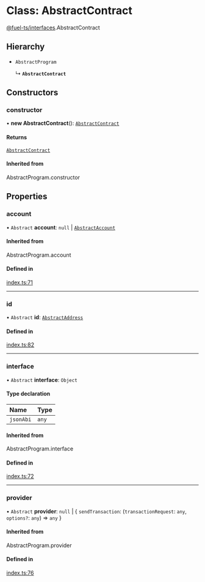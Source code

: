 # Class: AbstractContract

[@fuel-ts/interfaces](/api/Interfaces/index).AbstractContract

## Hierarchy

- `AbstractProgram`

  ↳ **`AbstractContract`**

## Constructors

### constructor

• **new AbstractContract**(): [`AbstractContract`](/api/Interfaces/AbstractContract)

#### Returns

[`AbstractContract`](/api/Interfaces/AbstractContract)

#### Inherited from

AbstractProgram.constructor

## Properties

### account

• `Abstract` **account**: ``null`` \| [`AbstractAccount`](/api/Interfaces/AbstractAccount)

#### Inherited from

AbstractProgram.account

#### Defined in

[index.ts:71](https://github.com/FuelLabs/fuels-ts/blob/6c4998c2/packag/api/src/index.ts#L71)

___

### id

• `Abstract` **id**: [`AbstractAddress`](/api/Interfaces/AbstractAddress)

#### Defined in

[index.ts:82](https://github.com/FuelLabs/fuels-ts/blob/6c4998c2/packag/api/src/index.ts#L82)

___

### interface

• `Abstract` **interface**: `Object`

#### Type declaration

| Name | Type |
| :------ | :------ |
| `jsonAbi` | `any` |

#### Inherited from

AbstractProgram.interface

#### Defined in

[index.ts:72](https://github.com/FuelLabs/fuels-ts/blob/6c4998c2/packag/api/src/index.ts#L72)

___

### provider

• `Abstract` **provider**: ``null`` \| { `sendTransaction`: (`transactionRequest`: `any`, `options?`: `any`) => `any`  }

#### Inherited from

AbstractProgram.provider

#### Defined in

[index.ts:76](https://github.com/FuelLabs/fuels-ts/blob/6c4998c2/packag/api/src/index.ts#L76)
